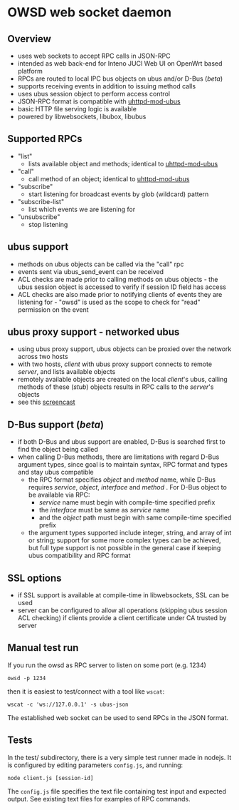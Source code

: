 # OWSD web socket daemon

## Overview
- uses web sockets to accept RPC calls in JSON-RPC
- intended as web back-end for Inteno JUCI Web UI on OpenWrt based platform
- RPCs are routed to local IPC bus objects on ubus and/or D-Bus (_beta_)
- supports receiving events in addition to issuing method calls
- uses ubus session object to perform access control
- JSON-RPC format is compatible with [uhttpd-mod-ubus](https://wiki.openwrt.org/doc/techref/ubus#access_to_ubus_over_http)
- basic HTTP file serving logic is available
- powered by libwebsockets, libubox, libubus

## Supported RPCs
- "list"
  * lists available object and methods; identical to [uhttpd-mod-ubus](https://wiki.openwrt.org/doc/techref/ubus#access_to_ubus_over_http)
- "call"
  * call method of an object; identical to [uhttpd-mod-ubus](https://wiki.openwrt.org/doc/techref/ubus#access_to_ubus_over_http)
- "subscribe"
  * start listening for broadcast events by glob (wildcard) pattern
- "subscribe-list"
  * list which events we are listening for
- "unsubscribe"
  * stop listening

## ubus support
- methods on ubus objects can be called via the "call" rpc
- events sent via ubus\_send\_event can be received
- ACL checks are made prior to calling methods on ubus objects - the ubus session object is accessed to verify if session ID field has access
- ACL checks are also made prior to notifying clients of events they are listening for - "owsd" is used as the scope to check for "read" permission on the event

## ubus proxy support - networked ubus
- using ubus proxy support, ubus objects can be proxied over the network across two hosts
- with two hosts, _client_ with ubus proxy support connects to remote _server_, and lists available objects
- remotely available objects are created on the local _client_'s ubus, calling methods of these (_stub_) objects results in RPC calls to the _server_'s objects
- see this [screencast](https://asciinema.org/a/3u1dl3ojggxih31wi495dr4zj)

## D-Bus support (_beta_)
- if both D-Bus and ubus support are enabled, D-Bus is searched first to find the object being called
- when calling D-Bus methods, there are limitations with regard D-Bus argument types, since goal is to maintain syntax, RPC format and types and stay ubus compatible
	* the RPC format specifies _object_ and _method_ name, while D-Bus requires _service_, _object_, _interface_ and _method_ . For D-Bus object to be available via RPC:
        - _service_ name must begin with compile-time specified prefix
        - the _interface_ must be same as _service_ name
        - and the _object_ path must begin with same compile-time specified prefix
    * the argument types supported include integer, string, and array of int or string; support for some more complex types can be achieved, but full type support is not possible in the general case if keeping ubus compatibility and RPC format


## SSL options
- if SSL support is available at compile-time in libwebsockets, SSL can be used
- server can be configured to allow all operations (skipping ubus session ACL checking) if clients provide a client certificate under CA trusted by server

## Manual test run

If you run the owsd as RPC server to listen on some port (e.g. 1234)

`owsd -p 1234`

then it is easiest to test/connect with a tool like `wscat`:

`wscat -c 'ws://127.0.0.1' -s ubus-json`

The established web socket can be used to send RPCs in the JSON format.

## Tests

In the test/ subdirectory, there is a very simple test runner made in nodejs. It is configured by editing parameters `config.js`, and running:

`node client.js [session-id]`

The `config.js` file specifies the text file containing test input and expected output. See existing text files for examples of RPC commands.
